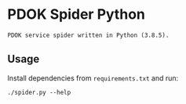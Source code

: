 # PDOK Spider Python

    PDOK service spider written in Python (3.8.5).

## Usage

Install dependencies from `requirements.txt` and run:

```
./spider.py --help
```

